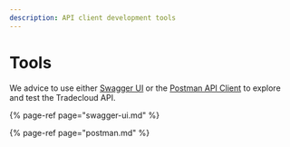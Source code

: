 ```yaml
---
description: API client development tools
---
```


# Tools

We advice to use either [Swagger UI](https://swagger.io/tools/swagger-ui/) or the [Postman API Client](https://www.postman.com/product/api-client) to explore and test the Tradecloud API.

{% page-ref page="swagger-ui.md" %}

{% page-ref page="postman.md" %}



